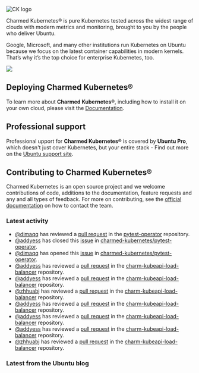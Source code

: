 ![CK logo](https://assets.ubuntu.com/v1/451d4cf4-Charmed+Kubernetes_RGB_onWhite_2022.svg)

Charmed Kubernetes® is pure Kubernetes tested across the widest range of clouds with modern metrics and monitoring, brought to you by the people who deliver Ubuntu.

Google, Microsoft, and many other institutions run Kubernetes on Ubuntu because we focus on the latest container capabilities in modern kernels. That’s why it’s the top choice for enterprise Kubernetes, too.

![](https://assets.ubuntu.com/v1/843c77b6-juju-at-a-glace.svg)

## Deploying Charmed Kubernetes®

To learn more about **Charmed Kubernetes**®, including how to install it on your own cloud, please visit the [Documentation][docs].

## Professional support

Professional upport for **Charmed Kubernetes**® is covered by **Ubuntu Pro**, which doesn't just cover Kubernetes, but your entire stack - Find out more on the [Ubuntu support site](https://ubuntu.com/support).

## Contributing to Charmed Kubernetes®

Charmed Kubernetes is an open source project and we welcome contributions of code, additions to the documentation, feature requests and any and all types of feedback. For more on contributing, see the [official documentation][get-in-touch] on how to contact the team.

<!-- LINKS -->
[docs]: https://ubuntu.com/kubernetes/docs
[get-in-touch]: https://ubuntu.com/kubernetes/docs/get-in-touch

### Latest activity

<!-- activity starts -->
 - [@dimaqq](https://github.com/dimaqq) has reviewed a [pull request](https://github.com/charmed-kubernetes/pytest-operator/pull/142) in the [pytest-operator](https://github.com/charmed-kubernetes/pytest-operator) repository.
 - [@addyess](https://github.com/addyess) has closed this [issue](https://github.com/charmed-kubernetes/pytest-operator/issues/139) in [charmed-kubernetes/pytest-operator](https://api.github.com/repos/charmed-kubernetes/pytest-operator).
 - [@dimaqq](https://github.com/dimaqq) has opened this [issue](https://github.com/charmed-kubernetes/pytest-operator/issues/141) in [charmed-kubernetes/pytest-operator](https://api.github.com/repos/charmed-kubernetes/pytest-operator).
 - [@addyess](https://github.com/addyess) has reviewed a [pull request](https://github.com/charmed-kubernetes/charm-kubeapi-load-balancer/pull/42) in the [charm-kubeapi-load-balancer](https://github.com/charmed-kubernetes/charm-kubeapi-load-balancer) repository.
 - [@addyess](https://github.com/addyess) has reviewed a [pull request](https://github.com/charmed-kubernetes/charm-kubeapi-load-balancer/pull/42) in the [charm-kubeapi-load-balancer](https://github.com/charmed-kubernetes/charm-kubeapi-load-balancer) repository.
 - [@zhhuabj](https://github.com/zhhuabj) has reviewed a [pull request](https://github.com/charmed-kubernetes/charm-kubeapi-load-balancer/pull/42) in the [charm-kubeapi-load-balancer](https://github.com/charmed-kubernetes/charm-kubeapi-load-balancer) repository.
 - [@addyess](https://github.com/addyess) has reviewed a [pull request](https://github.com/charmed-kubernetes/charm-kubeapi-load-balancer/pull/42) in the [charm-kubeapi-load-balancer](https://github.com/charmed-kubernetes/charm-kubeapi-load-balancer) repository.
 - [@addyess](https://github.com/addyess) has reviewed a [pull request](https://github.com/charmed-kubernetes/charm-kubeapi-load-balancer/pull/42) in the [charm-kubeapi-load-balancer](https://github.com/charmed-kubernetes/charm-kubeapi-load-balancer) repository.
 - [@addyess](https://github.com/addyess) has reviewed a [pull request](https://github.com/charmed-kubernetes/charm-kubeapi-load-balancer/pull/42) in the [charm-kubeapi-load-balancer](https://github.com/charmed-kubernetes/charm-kubeapi-load-balancer) repository.
 - [@zhhuabj](https://github.com/zhhuabj) has reviewed a [pull request](https://github.com/charmed-kubernetes/charm-kubeapi-load-balancer/pull/42) in the [charm-kubeapi-load-balancer](https://github.com/charmed-kubernetes/charm-kubeapi-load-balancer) repository.
<!-- activity ends -->

<!-- roadmap starts -->

<!-- roadmap ends -->

### Latest from the Ubuntu blog

<!-- blog starts -->

<!-- blog ends -->
